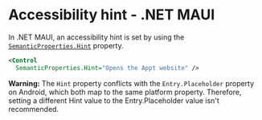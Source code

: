 # Accessibility hint - .NET MAUI

In .NET MAUI, an accessibility hint is set by using the [`SemanticProperties.Hint`](https://learn.microsoft.com/en-us/dotnet/api/microsoft.maui.controls.semanticproperties.hintproperty?view=net-maui-8.0#microsoft-maui-controls-semanticproperties-hintproperty) property.

```xml
<Control 
  SemanticProperties.Hint="Opens the Appt website" />
```

**Warning:**
The `Hint` property conflicts with the `Entry.Placeholder` property on Android, which both map to the same platform property. Therefore, setting a different Hint value to the Entry.Placeholder value isn't recommended.
